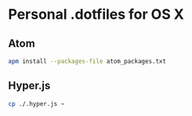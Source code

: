 # Personal .dotfiles for OS X

## Atom

```bash
apm install --packages-file atom_packages.txt
```
  
## Hyper.js

```bash
cp ./.hyper.js ~
```
